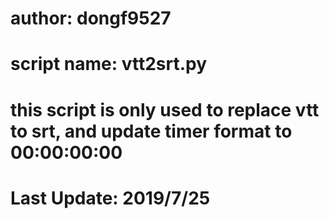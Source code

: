 # author: dongf9527

# script name: vtt2srt.py
# this script is only used to replace vtt to srt, and update timer format to 00:00:00:00
# Last Update: 2019/7/25
